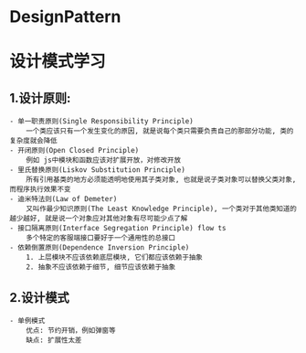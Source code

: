 # DesignPattern
# 设计模式学习


## 1.设计原则:
    - 单一职责原则(Single Responsibility Principle)
        一个类应该只有一个发生变化的原因, 就是说每个类只需要负责自己的那部分功能, 类的复杂度就会降低
    - 开闭原则(Open Closed Principle)
        例如 js中模块和函数应该对扩展开放，对修改开放
    - 里氏替换原则(Liskov Substitution Principle)
        所有引用基类的地方必须能透明地使用其子类对象, 也就是说子类对象可以替换父类对象, 而程序执行效果不变
    - 迪米特法则(Law of Demeter)
        又叫作最少知识原则(The Least Knowledge Principle), 一个类对于其他类知道的越少越好, 就是说一个对象应对其他对象有尽可能少点了解
    - 接口隔离原则(Interface Segregation Principle) flow ts
        多个特定的客服端接口要好于一个通用性的总接口
    - 依赖倒置原则(Dependence Inversion Principle)
        1. 上层模块不应该依赖底层模块, 它们都应该依赖于抽象
        2. 抽象不应该依赖于细节, 细节应该依赖于抽象

## 2.设计模式
    - 单例模式
        优点: 节约开销，例如弹窗等
        缺点: 扩展性太差